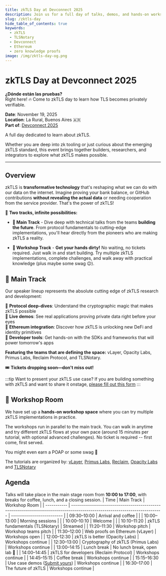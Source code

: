 ```yaml
---
title: zkTLS Day at Devconnect 2025
description: Join us for a full day of talks, demos, and hands-on workshops on zero knowledge TLS
slug: /zktls-day
hide_table_of_contents: true
keywords:
  - zkTLS
  - TLSNotary
  - Devconnect
  - Ethereum
  - zero knowledge proofs
image: /img/zktls-day-og.png
---
```


# zkTLS Day at Devconnect 2025

**¿Dónde están las pruebas?**  
Right here! 🔥 Come to zkTLS day to learn how TLS becomes privately verifiable.

**Date**: November 19, 2025  
**Location**: La Rural, Buenos Aires 🇦🇷  
**Part of**: [Devconnect 2025](https://devconnect.org/calendar)

A full day dedicated to learn about zkTLS.

Whether you are deep into zk tooling or just curious about the emerging zkTLS standard, this event brings together builders, researchers, and integrators to explore what zkTLS makes possible.

---

## Overview

zkTLS is **transformative technology** that's reshaping what we can do with our data on the internet. Imagine proving your bank balance, or GitHub contributions **without revealing the actual data** or needing cooperation from the service provider. That's the power of zkTLS!

🎯 **Two tracks, infinite possibilities:**

* **🧠 Main Track** - Dive deep with technical talks from the teams **building the future**. From protocol fundamentals to cutting-edge implementations, you'll hear directly from the pioneers who are making zkTLS a reality.

* **🧪 Workshop Track** - **Get your hands dirty!** No waiting, no tickets required. Just walk in and start building. Try multiple zkTLS implementations, complete challenges, and walk away with practical knowledge (plus maybe some swag 😉).

## 🧠 Main Track

Our speaker lineup represents the absolute cutting edge of zkTLS research and development:

🔹 **Protocol deep-dives**: Understand the cryptographic magic that makes zkTLS possible  
🔹 **Live demos**: See real applications proving private data right before your eyes  
🔹 **Ethereum integration**: Discover how zkTLS is unlocking new DeFi and identity primitives  
🔹 **Developer tools**: Get hands-on with the SDKs and frameworks that will power tomorrow's apps  

**Featuring the teams that are defining the space:** vLayer, Opacity Labs, Primus Labs, Reclaim Protocol, and TLSNotary.

🎟️ **Tickets dropping soon—don't miss out!**

:::tip Want to present your zkTLS use case?
If you are building something with zkTLS and want to share it onstage, [please fill out this form](https://docs.google.com/forms/d/e/1FAIpQLScVFXK1WhPbPA9ZDnjH-ZfORch0lzk0sqz9UjjwHn2kn8KylA/viewform)
:::

## 🧪 Workshop Room

We have set up a **hands-on workshop space** where you can try multiple zkTLS implementations in practice.

The workshops run in parallel to the main track. You can walk in anytime and try different zkTLS flows at your own pace (around 15 minutes per tutorial, with optional advanced challenges). No ticket is required -- first come, first served.

You might even earn a POAP or some swag 🙂

The tutorials are organized by: [vLayer](https://www.vlayer.xyz/), [Primus Labs](https://primuslabs.xyz/), [Reclaim](https://reclaimprotocol.org/), [Opacity Labs](https://www.opacity.network/) and [TLSNotary](/)

## Agenda

Talks will take place in the main stage room from **10:00 to 17:00**, with breaks for coffee, lunch, and a closing session.
| Time        | Main Track                                                                                                                   | Workshop Room              |
| ----------- | ---------------------------------------------------------------------------------------------------------------------------- | -------------------------- |
| 09:30–10:00 | Arrival and coffee                                                                                                           |                            |
| 10:00–13:00 | Morning sessions                                                                                                             |                            |
| 10:00–10:10 | Welcome                                                                                                                      |                            |
| 10:10–11:20 | zkTLS fundamentals (TLSNotary)                                                                                               | Streamed                   |
| 11:20–11:30 | Workshop pitch                                                                                                               | Workshop teams pitch       |
| 11:30–12:00 | Web proofs on Ethereum (vLayer)                                                                                              | Workshops open             |
| 12:00–12:30 | zkTLS is better (Opacity Labs)                                                                                               | Workshops continue         |
| 12:30–13:00 | Cryptography of zkTLS (Primus Labs)                                                                                          | Workshops continue         |
| 13:00–14:15 | Lunch break                                                                                                                  | No lunch break, open lab 🙂 |
| 14:00–14:45 | zkTLS for developers (Reclaim Protocol)                                                                                      | Workshops continue         |
| 14:45–15:15 | Coffee break                                                                                                                 | Workshops continue         |
| 15:15–16:30 | Use case demos ([Submit yours](https://docs.google.com/forms/d/1YLxTIoxaB0zLuyg8c5qjTUm99KJnvuJZ7M1Ffz_m_YA/edit#responses)) | Workshops continue         |
| 16:30–17:00 | The future of zkTLS                                                                                                          | Workshops continue         |